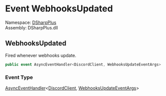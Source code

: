 # Event WebhooksUpdated

Namespace: [DSharpPlus](DSharpPlus.md)  
Assembly: DSharpPlus.dll

## <a id="DSharpPlus_DiscordClient_WebhooksUpdated"></a>WebhooksUpdated

Fired whenever webhooks update.

```csharp
public event AsyncEventHandler<DiscordClient, WebhooksUpdateEventArgs> WebhooksUpdated
```

### Event Type

[AsyncEventHandler](DSharpPlus.AsyncEvents.AsyncEventHandler\-2.md)<[DiscordClient](DSharpPlus.DiscordClient.md), [WebhooksUpdateEventArgs](DSharpPlus.EventArgs.WebhooksUpdateEventArgs.md)\>


